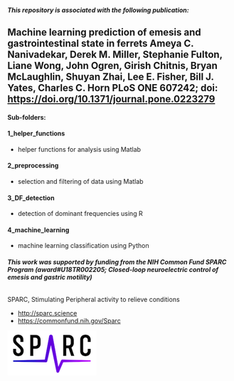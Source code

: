 ##### *This repository is associated with the following publication:*

Machine learning prediction of emesis and gastrointestinal state in ferrets
Ameya C. Nanivadekar, Derek M. Miller, Stephanie Fulton, Liane Wong, John Ogren, Girish Chitnis, Bryan McLaughlin, Shuyan Zhai, Lee E. Fisher, Bill J. Yates, Charles C. Horn
PLoS ONE 607242; doi: https://doi.org/10.1371/journal.pone.0223279
------------

#### Sub-folders:

#### 1_helper_functions
* helper functions for analysis using Matlab

#### 2_preprocessing
* selection and filtering of data using Matlab

#### 3_DF_detection
* detection of dominant frequencies using R

#### 4_machine_learning
* machine learning classification using Python

###### ***This work was supported by funding from the NIH Common Fund SPARC Program (award#U18TR002205; Closed-loop neuroelectric control of emesis and gastric motility)***

SPARC, Stimulating Peripheral activity to relieve conditions
* http://sparc.science
* https://commonfund.nih.gov/Sparc

![sparc Logo](/sparc_logo.png)